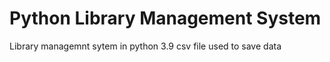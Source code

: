 # Python Library Management System
  Library managemnt sytem in python 3.9
  csv file used to save data
